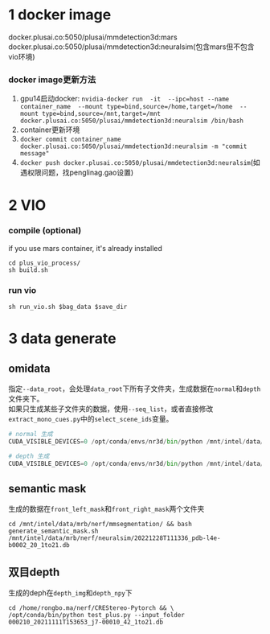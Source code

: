 # 1 docker image
docker.plusai.co:5050/plusai/mmdetection3d:mars  
docker.plusai.co:5050/plusai/mmdetection3d:neuralsim(包含mars但不包含vio环境)
### docker image更新方法

1. gpu14启动docker: `nvidia-docker run  -it  --ipc=host --name container_name  --mount type=bind,source=/home,target=/home  --mount type=bind,source=/mnt,target=/mnt docker.plusai.co:5050/plusai/mmdetection3d:neuralsim /bin/bash`
2. container更新环境
3. `docker commit container_name docker.plusai.co:5050/plusai/mmdetection3d:neuralsim -m "commit message"`
4. `docker push docker.plusai.co:5050/plusai/mmdetection3d:neuralsim`(如遇权限问题，找penglinag.gao设置)

# 2 VIO
### compile (optional)
if you use mars container, it's already installed
```
cd plus_vio_process/
sh build.sh
```

### run vio
```
sh run_vio.sh $bag_data $save_dir
```
# 

# 3 data generate


## omidata

指定`--data_root`，会处理`data_root`下所有子文件夹，生成数据在`normal`和`depth`文件夹下。  
如果只生成某些子文件夹的数据，使用`--seq_list`，或者直接修改`extract_mono_cues.py`中的`select_scene_ids`变量。

```python
# normal 生成
CUDA_VISIBLE_DEVICES=0 /opt/conda/envs/nr3d/bin/python /mnt/intel/data/mrb/nerf/omnidata/omnidata_tools/torch/extract_mono_cues.py --data_root /mnt/intel/data/mrb/dataset/nerf/pdb_b2_benchmark/  --verbose --task normal --normals_dirname normal 

# depth 生成
CUDA_VISIBLE_DEVICES=0 /opt/conda/envs/nr3d/bin/python /mnt/intel/data/mrb/nerf/omnidata/omnidata_tools/torch/extract_mono_cues.py --data_root /mnt/intel/data/mrb/dataset/nerf/pdb_b2_benchmark/ --verbose --task depth --depth_dirname depth
```

## semantic mask

生成的数据在`front_left_mask`和`front_right_mask`两个文件夹

```shell
cd /mnt/intel/data/mrb/nerf/mmsegmentation/ && bash generate_semantic_mask.sh /mnt/intel/data/mrb/nerf/neuralsim/20221228T111336_pdb-l4e-b0002_20_1to21.db
```

## 双目depth
生成的deph在`depth_img`和`depth_npy`下
```
cd /home/rongbo.ma/nerf/CREStereo-Pytorch && \
/opt/conda/bin/python test_plus.py --input_folder 000210_20211111T153653_j7-00010_42_1to21.db
```

